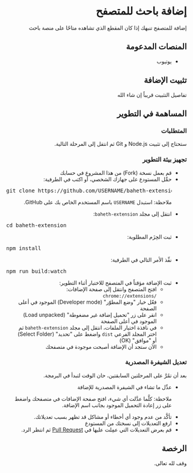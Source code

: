 <h1 dir="rtl">إضافة باحث للمتصفح</h1>

<p dir="rtl">إضافة للمتصفح تنبهك إذا كان المقطع الذي تشاهده متاحًا على منصة باحث</p>

<h2 dir="rtl">المنصات المدعومة</h2>

<ul dir="rtl">
  <li>يوتيوب</li>
</ul>

<h2 dir="rtl">تثبيت الإضافة</h2>

<p dir="rtl">تفاصيل التثبيت قريباً إن شاء الله</p>

<h2 dir="rtl">المساهمة في التطوير</h2>

<h3 dir="rtl">المتطلبات</h3>

<p dir="rtl">ستحتاج إلى تثبيت Node.js و Git ثم انتقل إلى المرحلة التالية.</p>

<h3 dir="rtl">تجهيز بيئة التطوير</h3>

<ul dir="rtl">
  <li>قم بعمل نسخة (Fork) من هذا المشروع في حسابك</li>
  <li>حمِّل المستودع على جهازك الشخصي، أو اكتب في الطرفية:</li>

  <pre dir="ltr">git clone https://github.com/USERNAME/baheth-extension.git</pre>

  <p dir="rtl">ملاحظة: استبدل <code>USERNAME</code> باسم المستخدم الخاص بك على GitHub.</p>

  <li>انتقل إلى مجلد <code>baheth-extension</code>:</li>
      
  <pre dir="ltr">cd baheth-extension</pre>
      
  <li>ثبت الحِزَم المطلوبة:</li>

  <pre dir="ltr">npm install</pre>

  <li>نفِّذ الأمر التالي في الطرفية:</li>

  <pre dir="ltr">npm run build:watch</pre>

  <li>ثبت الإضافة مؤقتاً في المتصفح للاختبار أثناء التطوير:
    <ul>
      <li>افتح المتصفح وانتقل إلى صفحة الإضافات: <code dir="ltr">chrome://extensions/</code></li>
      <li>فعّل خيار "وضع المطوّر" (Developer mode) الموجود في أعلى الصفحة</li>
      <li>انقر على زر "تحميل إضافة غير مضغوطة" (Load unpacked) الموجود في أعلى الصفحة</li>
      <li>في نافذة اختيار الملفات، انتقل إلى مجلد <code>baheth-extension</code> ثم اختر المجلد الفرعي <code>dist</code> واضغط على "تحديد" (Select Folder) أو "موافق" (OK)</li>
      <li>الآن ستجد أن الإضافة أصبحت موجودة في متصفحك</li>
    </ul>
  </li>
</ul>

<h3 dir="rtl">تعديل الشيفرة المصدرية</h3>

<p dir="rtl">بعد أن تمُرَّ على المرحلتين السابقتين، حان الوقت لتبدأ في البرمجة.</p>

<ul dir="rtl">
  <li>
    عدِّل ما تشاء في الشيفرة المصدرية للإضافة
    <p>ملاحظة: كلَّما عدَّلت أي شيء، افتح صفحة الإضافات في متصفحك واضغط على زر إعادة التحميل الموجود بجانب اسم الإضافة.</p>
  </li>
  <li>تأكَّد من عدم وجود أي أخطاء أو مشاكل قد تظهر بسبب تعديلاتك.</li>
  <li>ارفع التعديلات إلى نسختك من المستودع</li>
  <li>قم بعرض التعديلات التي عمِلت عليها في <a href="https://github.com/ieasybooks/baheth-extension/pulls">Pull Request</a> ثم انتظر الرد.</li>
</ul>

<h2 dir="rtl">الرخصة</h2>

<p dir="rtl">وقف لله تعالى.</p>
